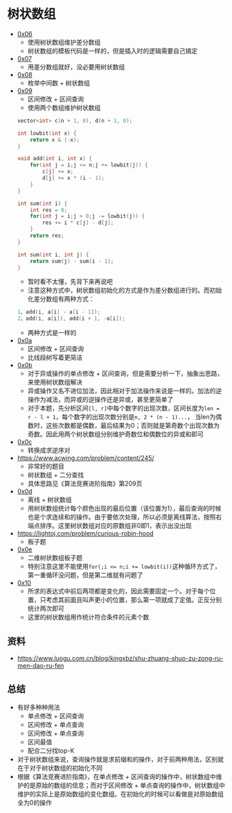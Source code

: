 # 树状数组
- [0x06](https://www.luogu.com.cn/problem/P4939)
    - 使用树状数组维护差分数组
    - 树状数组的模板代码是一样的，但是插入时的逻辑需要自己搞定
- [0x07](https://www.luogu.com.cn/problem/P2367)
    - 用差分数组就好，没必要用树状数组
- [0x08](https://www.luogu.com.cn/problem/P1637)
    - 枚举中间数 + 树状数组
- [0x09](https://www.luogu.com.cn/problem/P3372)
    - 区间修改 + 区间查询
    - 使用两个数组维护树状数组
    ```cpp
    vector<int> c(n + 1, 0), d(n + 1, 0);

    int lowbit(int x) {
        return x & (-x);
    }

    void add(int i, int x) {
        for(int j = i;j <= n;j += lowbit(j)) {
            c[j] += x;
            d[j] += x * (i - 1);
        }
    }

    int sum(int i) {
        int res = 0;
        for(int j = i;j > 0;j -= lowbit(j)) {
            res += i * c[j] - d[j];
        }
        return res;
    }

    int sum(int i, int j) {
        return sum(j) - sum(i - 1);
    }
    ```
    - 暂时看不太懂，先背下来再说吧
    - 注意这种方式中，树状数组初始化的方式是作为差分数组进行的。而初始化差分数组有两种方式：
    ```cpp
    1、add(i, a[i] - a[i - 1]);
    2、add(i, a[i]), add(i + 1, -a[i]);
    ```
    - 两种方式是一样的
- [0x0a](https://www.luogu.com.cn/problem/P2357)
    - 区间修改 + 区间查询
    - 比线段树写着更简洁
- [0x0b](https://www.luogu.com.cn/problem/P6225)
    - 对于异或操作的单点修改 + 区间查询，但是需要分析一下，抽象出思路，来使用树状数组解决
    - 异或操作又名不进位加法，因此相对于加法操作来说是一样的。加法的逆操作为减法，而异或的逆操作还是异或，甚至更简单了
    - 对于本题，先分析区间`[l, r]`中每个数字的出现次数，区间长度为`len = r - l + 1`，每个数字的出现次数分别是`n, 2 * (n - 1)...`，
    当len为偶数时，这些次数都是偶数，最后结果为0；否则就是第奇数个出现次数为奇数。因此用两个树状数组分别维护奇数位和偶数位的异或和即可
- [0x0c](https://www.luogu.com.cn/problem/P1774)
    - 转换成求逆序对
- https://www.acwing.com/problem/content/245/
    - 非常好的题目
    - 树状数组 + 二分查找
    - 具体思路见《算法竞赛进阶指南》第209页
- [0x0d](https://atcoder.jp/contests/abc174/tasks/abc174_f)
    - 离线 + 树状数组
    - 用树状数组统计每个颜色出现的最后位置（该位置为1），最后查询的时候也是个求连续和的操作。由于要依次处理，所以必须是离线算法，按照右端点排序。这里树状数组对应的原数组非0即1，表示出没出现
- https://lightoj.com/problem/curious-robin-hood
    - 板子题
- [0x0e](https://www.spoj.com/problems/MATSUM/)
    - 二维树状数组板子题
    - 特别注意这里不能使用`for(;i <= n;i += lowbit(i))`这种循环方式了，第一重循环没问题，但是第二维就有问题了
- [0x10](https://www.luogu.com.cn/problem/P2345)
    - 所求的表达式中前后两项都是变化的，因此需要固定一个。对于每个位置，只考虑其前面且叫声更小的位置，那么第一项就成了定值。正反分别统计两次即可
    - 这里的树状数组用作统计符合条件的元素个数

## 资料
- https://www.luogu.com.cn/blog/kingxbz/shu-zhuang-shuo-zu-zong-ru-men-dao-ru-fen
## 总结
- 有好多种种用法
    - 单点修改 + 区间查询
    - 区间修改 + 单点查询
    - 区间修改 + 单点查询
    - 区间最值
    - 配合二分找top-K
- 对于树状数组来说，查询操作就是求前缀和的操作，对于前两种用法，区别就在于对于树状数组的初始化不同
- 根据《算法竞赛进阶指南》，在单点修改 + 区间查询的操作中，树状数组中维护的是原始的数组的信息；而对于区间修改 + 单点查询的操作中，树状数组中维护的实际上是原始数组的变化数组。在初始化的时候可以看做是对原始数组全为0的操作